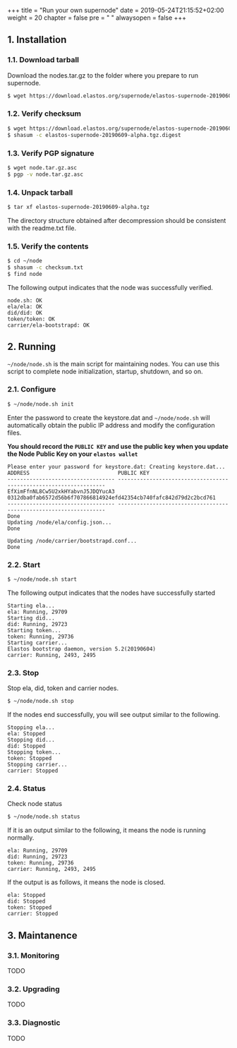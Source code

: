 +++
title = "Run your own supernode"
date = 2019-05-24T21:15:52+02:00
weight = 20
chapter = false
pre = "<i class='fa ela-page'></i> "
alwaysopen = false
+++

## 1. Installation

### 1.1. Download tarball

Download the nodes.tar.gz to the folder where you prepare to run supernode.

```bash
$ wget https://download.elastos.org/supernode/elastos-supernode-20190609-alpha.tgz
```

### 1.2. Verify checksum

```bash
$ wget https://download.elastos.org/supernode/elastos-supernode-20190609-alpha.tgz.digest
$ shasum -c elastos-supernode-20190609-alpha.tgz.digest
```

### 1.3. Verify PGP signature

```bash
$ wget node.tar.gz.asc
$ pgp -v node.tar.gz.asc
```

### 1.4. Unpack tarball

```bash
$ tar xf elastos-supernode-20190609-alpha.tgz
```

The directory structure obtained after decompression should be consistent with the readme.txt file.

### 1.5. Verify the contents

```bash
$ cd ~/node
$ shasum -c checksum.txt
$ find node
```

The following output indicates that the node was successfully verified.

```
node.sh: OK
ela/ela: OK
did/did: OK
token/token: OK
carrier/ela-bootstrapd: OK
```

## 2. Running

`~/node/node.sh` is the main script for maintaining nodes. You can use this script to complete node initialization, startup, shutdown, and so on.

### 2.1. Configure

```bash
$ ~/node/node.sh init
```

Enter the password to create the keystore.dat and `~/node/node.sh` will automatically obtain the public IP address and modify the configuration files.

**You should record the `PUBLIC KEY` and use the public key when you update the Node Public Key on your `elastos wallet`**

```
Please enter your password for keystore.dat: Creating keystore.dat...
ADDRESS                            PUBLIC KEY
---------------------------------- ------------------------------------------------------------------
EfXimFfnNL8Cw5U2xkHYabvnJ5JDQYucA3 0312dba0fab6572d56b6f707866814924efd42354cb740fafc842d79d2c2bcd761
---------------------------------- ------------------------------------------------------------------
Done
Updating /node/ela/config.json...
Done

Updating /node/carrier/bootstrapd.conf...
Done
```

### 2.2. Start

```bash
$ ~/node/node.sh start
```

The following output indicates that the nodes have successfully started

```
Starting ela...
ela: Running, 29709
Starting did...
did: Running, 29723
Starting token...
token: Running, 29736
Starting carrier...
Elastos bootstrap daemon, version 5.2(20190604)
carrier: Running, 2493, 2495
```

### 2.3. Stop

Stop ela, did, token and carrier nodes.

```bash
$ ~/node/node.sh stop
```

If the nodes end successfully, you will see output similar to the following.

```
Stopping ela...
ela: Stopped
Stopping did...
did: Stopped
Stopping token...
token: Stopped
Stopping carrier...
carrier: Stopped
```

### 2.4. Status

Check node status

```bash
$ ~/node/node.sh status
```

If it is an output similar to the following, it means the node is running normally.

```
ela: Running, 29709
did: Running, 29723
token: Running, 29736
carrier: Running, 2493, 2495
```

If the output is as follows, it means the node is closed.

```
ela: Stopped
did: Stopped
token: Stopped
carrier: Stopped
```

## 3. Maintanence

### 3.1. Monitoring

TODO

### 3.2. Upgrading

TODO

### 3.3. Diagnostic

TODO